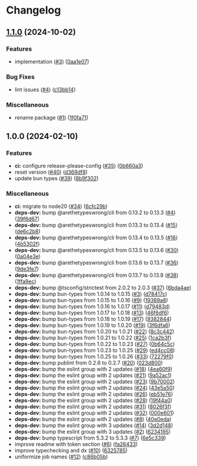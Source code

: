 # Changelog

## [1.1.0](https://github.com/ghoullier/codeowners/compare/v1.0.0...v1.1.0) (2024-10-02)


### Features

* implementation ([#3](https://github.com/ghoullier/codeowners/issues/3)) ([0aa1e07](https://github.com/ghoullier/codeowners/commit/0aa1e07b38145bba92e2c3b228883f15c1635b0a))


### Bug Fixes

* lint issues ([#4](https://github.com/ghoullier/codeowners/issues/4)) ([c13bb14](https://github.com/ghoullier/codeowners/commit/c13bb147149ccf79979fe4e888441095cafd1225))


### Miscellaneous

* rename package ([#1](https://github.com/ghoullier/codeowners/issues/1)) ([1f0fa71](https://github.com/ghoullier/codeowners/commit/1f0fa71c496ddedab4780dfd07350047ec2d5811))

## 1.0.0 (2024-02-10)


### Features

* **ci:** configure release-please-config ([#35](https://github.com/ghoullier/bun-typescript-template/issues/35)) ([0b660a3](https://github.com/ghoullier/bun-typescript-template/commit/0b660a388fe2079dfb7b2505e62bca04dd36882b))
* reset version ([#40](https://github.com/ghoullier/bun-typescript-template/issues/40)) ([d369df8](https://github.com/ghoullier/bun-typescript-template/commit/d369df8dbb8faf999a0dca2606a3d097dfa042be))
* update bun types ([#39](https://github.com/ghoullier/bun-typescript-template/issues/39)) ([8b9f302](https://github.com/ghoullier/bun-typescript-template/commit/8b9f3027e757e86f418343054e272b018d987c87))


### Miscellaneous

* **ci:** migrate to node20 ([#34](https://github.com/ghoullier/bun-typescript-template/issues/34)) ([6cfc29b](https://github.com/ghoullier/bun-typescript-template/commit/6cfc29b638e3c44a8729dfcbc097f8f07528dade))
* **deps-dev:** bump @arethetypeswrong/cli from 0.13.2 to 0.13.3 ([#4](https://github.com/ghoullier/bun-typescript-template/issues/4)) ([39f6d67](https://github.com/ghoullier/bun-typescript-template/commit/39f6d671c5c8466710bcdc113b9190583ce0c103))
* **deps-dev:** bump @arethetypeswrong/cli from 0.13.3 to 0.13.4 ([#15](https://github.com/ghoullier/bun-typescript-template/issues/15)) ([de6c2b8](https://github.com/ghoullier/bun-typescript-template/commit/de6c2b8342cf4b0829b57503d3166e8076ed80c1))
* **deps-dev:** bump @arethetypeswrong/cli from 0.13.4 to 0.13.5 ([#16](https://github.com/ghoullier/bun-typescript-template/issues/16)) ([4b5302f](https://github.com/ghoullier/bun-typescript-template/commit/4b5302faf569f438015433ad66bd7cec96adbb45))
* **deps-dev:** bump @arethetypeswrong/cli from 0.13.5 to 0.13.6 ([#30](https://github.com/ghoullier/bun-typescript-template/issues/30)) ([0a04e3e](https://github.com/ghoullier/bun-typescript-template/commit/0a04e3e7070532d56e5df58496a942e76948b339))
* **deps-dev:** bump @arethetypeswrong/cli from 0.13.6 to 0.13.7 ([#36](https://github.com/ghoullier/bun-typescript-template/issues/36)) ([9de3fe7](https://github.com/ghoullier/bun-typescript-template/commit/9de3fe70fc3f9b0a723f914bacc44fdc53c2ea50))
* **deps-dev:** bump @arethetypeswrong/cli from 0.13.7 to 0.13.8 ([#38](https://github.com/ghoullier/bun-typescript-template/issues/38)) ([1ffa9ec](https://github.com/ghoullier/bun-typescript-template/commit/1ffa9ec06a3f6589137f9a886453a3f3e016053f))
* **deps-dev:** bump @tsconfig/strictest from 2.0.2 to 2.0.3 ([#37](https://github.com/ghoullier/bun-typescript-template/issues/37)) ([6bda4ae](https://github.com/ghoullier/bun-typescript-template/commit/6bda4aecee8fbc5d898572a991c72fb1ecc12ae3))
* **deps-dev:** bump bun-types from 1.0.14 to 1.0.15 ([#3](https://github.com/ghoullier/bun-typescript-template/issues/3)) ([d78417c](https://github.com/ghoullier/bun-typescript-template/commit/d78417cdc84a24c35101ccc94a2de5ab781d9fe8))
* **deps-dev:** bump bun-types from 1.0.15 to 1.0.16 ([#9](https://github.com/ghoullier/bun-typescript-template/issues/9)) ([19389a8](https://github.com/ghoullier/bun-typescript-template/commit/19389a8275f91e8e0124b09458f39689aa15714b))
* **deps-dev:** bump bun-types from 1.0.16 to 1.0.17 ([#11](https://github.com/ghoullier/bun-typescript-template/issues/11)) ([d79483d](https://github.com/ghoullier/bun-typescript-template/commit/d79483de642c6a5542efcb44f9084e8468116c79))
* **deps-dev:** bump bun-types from 1.0.17 to 1.0.18 ([#13](https://github.com/ghoullier/bun-typescript-template/issues/13)) ([46f6df6](https://github.com/ghoullier/bun-typescript-template/commit/46f6df6c9a6cb8867280b8808c47d0032e96166e))
* **deps-dev:** bump bun-types from 1.0.18 to 1.0.19 ([#17](https://github.com/ghoullier/bun-typescript-template/issues/17)) ([9382844](https://github.com/ghoullier/bun-typescript-template/commit/9382844a87de7602ddeb942125a2dfa215fe5e7d))
* **deps-dev:** bump bun-types from 1.0.19 to 1.0.20 ([#19](https://github.com/ghoullier/bun-typescript-template/issues/19)) ([3f6dfa6](https://github.com/ghoullier/bun-typescript-template/commit/3f6dfa63fcee3b269337d3a2a78a20de21fe5871))
* **deps-dev:** bump bun-types from 1.0.20 to 1.0.21 ([#22](https://github.com/ghoullier/bun-typescript-template/issues/22)) ([8c3c442](https://github.com/ghoullier/bun-typescript-template/commit/8c3c4421a0c4ba678dbc6afbdec11c8578f7375d))
* **deps-dev:** bump bun-types from 1.0.21 to 1.0.22 ([#25](https://github.com/ghoullier/bun-typescript-template/issues/25)) ([1ca2b3f](https://github.com/ghoullier/bun-typescript-template/commit/1ca2b3f0c32eebd82d08fc024edbf0f389c7a58a))
* **deps-dev:** bump bun-types from 1.0.22 to 1.0.23 ([#27](https://github.com/ghoullier/bun-typescript-template/issues/27)) ([0b64c5c](https://github.com/ghoullier/bun-typescript-template/commit/0b64c5c650410fa0fcb898b1d77026d2ca0c5b59))
* **deps-dev:** bump bun-types from 1.0.23 to 1.0.25 ([#29](https://github.com/ghoullier/bun-typescript-template/issues/29)) ([ed4cc08](https://github.com/ghoullier/bun-typescript-template/commit/ed4cc08222b73e1af9f372820071298506c25a53))
* **deps-dev:** bump bun-types from 1.0.25 to 1.0.26 ([#33](https://github.com/ghoullier/bun-typescript-template/issues/33)) ([72279f0](https://github.com/ghoullier/bun-typescript-template/commit/72279f0ddb496789fd431671345f94b8d67b6a73))
* **deps-dev:** bump publint from 0.2.6 to 0.2.7 ([#20](https://github.com/ghoullier/bun-typescript-template/issues/20)) ([023d800](https://github.com/ghoullier/bun-typescript-template/commit/023d8007ebd01b135f42de753b42f87648315af5))
* **deps-dev:** bump the eslint group with 2 updates ([#18](https://github.com/ghoullier/bun-typescript-template/issues/18)) ([4ea60f9](https://github.com/ghoullier/bun-typescript-template/commit/4ea60f99f696f7e7f9fd3dd799f9dcc03a5da5b2))
* **deps-dev:** bump the eslint group with 2 updates ([#21](https://github.com/ghoullier/bun-typescript-template/issues/21)) ([9a52ac1](https://github.com/ghoullier/bun-typescript-template/commit/9a52ac18c6d91e711eace13f1f90abeded842fbe))
* **deps-dev:** bump the eslint group with 2 updates ([#23](https://github.com/ghoullier/bun-typescript-template/issues/23)) ([9b70002](https://github.com/ghoullier/bun-typescript-template/commit/9b7000290bab4aca8527a98ab7c1967e5a733d78))
* **deps-dev:** bump the eslint group with 2 updates ([#24](https://github.com/ghoullier/bun-typescript-template/issues/24)) ([43e5a50](https://github.com/ghoullier/bun-typescript-template/commit/43e5a5045ddb6628c2233288c853534d165722df))
* **deps-dev:** bump the eslint group with 2 updates ([#26](https://github.com/ghoullier/bun-typescript-template/issues/26)) ([eb51e76](https://github.com/ghoullier/bun-typescript-template/commit/eb51e760980be496337693b9140245439d65dd93))
* **deps-dev:** bump the eslint group with 2 updates ([#28](https://github.com/ghoullier/bun-typescript-template/issues/28)) ([19f44a0](https://github.com/ghoullier/bun-typescript-template/commit/19f44a03b330e29b57a1e0408471e0e5391d010f))
* **deps-dev:** bump the eslint group with 2 updates ([#31](https://github.com/ghoullier/bun-typescript-template/issues/31)) ([8026f3f](https://github.com/ghoullier/bun-typescript-template/commit/8026f3fe0c7f811c82b69b2103553611c49164e1))
* **deps-dev:** bump the eslint group with 2 updates ([#32](https://github.com/ghoullier/bun-typescript-template/issues/32)) ([000e601](https://github.com/ghoullier/bun-typescript-template/commit/000e60175e40418d13f38a49872de2345050f8fb))
* **deps-dev:** bump the eslint group with 2 updates ([#8](https://github.com/ghoullier/bun-typescript-template/issues/8)) ([40e0eda](https://github.com/ghoullier/bun-typescript-template/commit/40e0eda5c325d2cf4e98c1bba554ad6910678010))
* **deps-dev:** bump the eslint group with 3 updates ([#14](https://github.com/ghoullier/bun-typescript-template/issues/14)) ([3d2d148](https://github.com/ghoullier/bun-typescript-template/commit/3d2d148d62c91e60d59cb3aa35fe26bc6fc90f23))
* **deps-dev:** bump the eslint group with 3 updates ([#2](https://github.com/ghoullier/bun-typescript-template/issues/2)) ([6234195](https://github.com/ghoullier/bun-typescript-template/commit/6234195313a2cfd716c9171f373137215178796d))
* **deps-dev:** bump typescript from 5.3.2 to 5.3.3 ([#7](https://github.com/ghoullier/bun-typescript-template/issues/7)) ([6e5c339](https://github.com/ghoullier/bun-typescript-template/commit/6e5c3391837c1ad1afe9e57373eb94163c8e9e30))
* improve readme with token section ([#6](https://github.com/ghoullier/bun-typescript-template/issues/6)) ([fa26433](https://github.com/ghoullier/bun-typescript-template/commit/fa2643342b74e8575e420a2f287282ed443fa96b))
* improve typechecking and dx ([#10](https://github.com/ghoullier/bun-typescript-template/issues/10)) ([6325785](https://github.com/ghoullier/bun-typescript-template/commit/63257855e56e40bf2f438f8dab3bb9d354c1148a))
* uniformize job names ([#12](https://github.com/ghoullier/bun-typescript-template/issues/12)) ([c86b05b](https://github.com/ghoullier/bun-typescript-template/commit/c86b05bd2596fd27eb824664cbbe4c5abb84963b))
